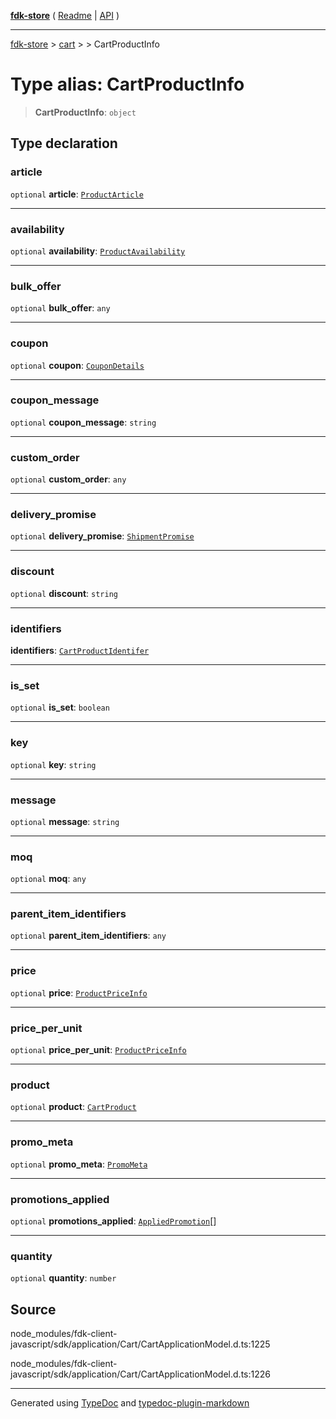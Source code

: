 [**fdk-store**](../../../README.md) ( [Readme](../../../README.md) \| [API](../../../API.md) )

---

[fdk-store](../../../API.md) > [cart](../../README.md) > [<internal>](../README.md) > CartProductInfo

# Type alias: CartProductInfo

> **CartProductInfo**: `object`

## Type declaration

### article

`optional` **article**: [`ProductArticle`](type-alias.ProductArticle.md)

---

### availability

`optional` **availability**: [`ProductAvailability`](type-alias.ProductAvailability.md)

---

### bulk_offer

`optional` **bulk_offer**: `any`

---

### coupon

`optional` **coupon**: [`CouponDetails`](type-alias.CouponDetails.md)

---

### coupon_message

`optional` **coupon_message**: `string`

---

### custom_order

`optional` **custom_order**: `any`

---

### delivery_promise

`optional` **delivery_promise**: [`ShipmentPromise`](type-alias.ShipmentPromise.md)

---

### discount

`optional` **discount**: `string`

---

### identifiers

**identifiers**: [`CartProductIdentifer`](type-alias.CartProductIdentifer.md)

---

### is_set

`optional` **is_set**: `boolean`

---

### key

`optional` **key**: `string`

---

### message

`optional` **message**: `string`

---

### moq

`optional` **moq**: `any`

---

### parent_item_identifiers

`optional` **parent_item_identifiers**: `any`

---

### price

`optional` **price**: [`ProductPriceInfo`](type-alias.ProductPriceInfo.md)

---

### price_per_unit

`optional` **price_per_unit**: [`ProductPriceInfo`](type-alias.ProductPriceInfo.md)

---

### product

`optional` **product**: [`CartProduct`](type-alias.CartProduct.md)

---

### promo_meta

`optional` **promo_meta**: [`PromoMeta`](type-alias.PromoMeta.md)

---

### promotions_applied

`optional` **promotions_applied**: [`AppliedPromotion`](type-alias.AppliedPromotion.md)[]

---

### quantity

`optional` **quantity**: `number`

## Source

node_modules/fdk-client-javascript/sdk/application/Cart/CartApplicationModel.d.ts:1225

node_modules/fdk-client-javascript/sdk/application/Cart/CartApplicationModel.d.ts:1226

---

Generated using [TypeDoc](https://typedoc.org/) and [typedoc-plugin-markdown](https://www.npmjs.com/package/typedoc-plugin-markdown)
